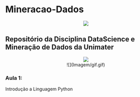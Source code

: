 # Mineracao-Dados

<p  align="center">
<img src="https://user-images.githubusercontent.com/73097560/115834477-dbab4500-a447-11eb-908a-139a6edaec5c.gif">             
<br>

## Repositório da Disciplina DataScience e Mineração de Dados da Unimater

<p  align="center">
<img src="https://user-images.githubusercontent.com/73097560/115834477-dbab4500-a447-11eb-908a-139a6edaec5c.gif">             
<br>
![](Imagem/gif.gif)

### Aula 1:

Introdução a Linguagem Python
